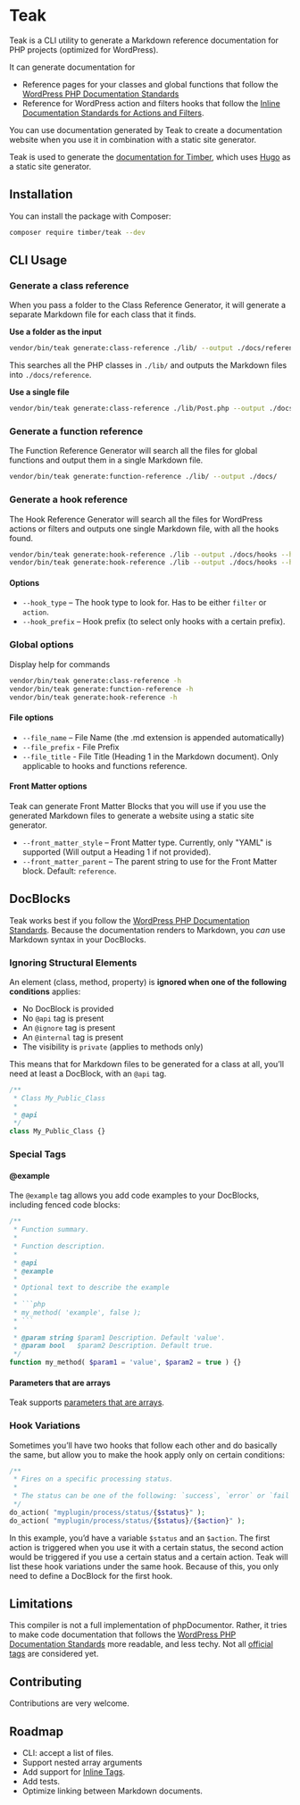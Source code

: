 # Teak

Teak is a CLI utility to generate a Markdown reference documentation for PHP projects (optimized for WordPress).

It can generate documentation for

- Reference pages for your classes and global functions that follow the [WordPress PHP Documentation Standards](https://make.wordpress.org/core/handbook/best-practices/inline-documentation-standards/php/)
- Reference for WordPress action and filters hooks that follow the [Inline Documentation Standards for Actions and Filters](https://make.wordpress.org/core/handbook/best-practices/inline-documentation-standards/php/#4-hooks-actions-and-filters).

You can use documentation generated by Teak to create a documentation website when you use it in combination with a static site generator.

Teak is used to generate the [documentation for Timber](https://github.com/timber/docs), which uses [Hugo](http://gohugo.io/) as a static site generator.

## Installation

You can install the package with Composer:

```bash
composer require timber/teak --dev
```

## CLI Usage

### Generate a class reference

When you pass a folder to the Class Reference Generator, it will generate a separate Markdown file for each class that it finds.

**Use a folder as the input**

```bash
vendor/bin/teak generate:class-reference ./lib/ --output ./docs/reference
```

This searches all the PHP classes in `./lib/` and outputs the Markdown files into `./docs/reference`.

**Use a single file**

```bash
vendor/bin/teak generate:class-reference ./lib/Post.php --output ./docs/reference
```

### Generate a function reference

The Function Reference Generator will search all the files for global functions and output them in a single Markdown file. 

```bash
vendor/bin/teak generate:function-reference ./lib/ --output ./docs/
```

### Generate a hook reference

The Hook Reference Generator will search all the files for WordPress actions or filters and outputs one single Markdown file, with all the hooks found.

```bash
vendor/bin/teak generate:hook-reference ./lib --output ./docs/hooks --hook_type=filter
vendor/bin/teak generate:hook-reference ./lib --output ./docs/hooks --hook_type=action
```

#### Options

- `--hook_type` – The hook type to look for. Has to be either `filter` or `action`.
- `--hook_prefix` – Hook prefix (to select only hooks with a certain prefix).

### Global options

Display help for commands

```bash
vendor/bin/teak generate:class-reference -h
vendor/bin/teak generate:function-reference -h
vendor/bin/teak generate:hook-reference -h
```

#### File options

- `--file_name` – File Name (the .md extension is appended automatically)
- `--file_prefix` - File Prefix
- `--file_title` - File Title (Heading 1 in the Markdown document). Only applicable to hooks and functions reference.

#### Front Matter options

Teak can generate Front Matter Blocks that you will use if you use the generated Markdown files to generate a website using a static site generator.

- `--front_matter_style` –  Front Matter type. Currently, only "YAML" is supported (Will output a Heading 1 if not provided).
- `--front_matter_parent` – The parent string to use for the Front Matter block. Default: `reference`.

## DocBlocks

Teak works best if you follow the [WordPress PHP Documentation Standards](https://make.wordpress.org/core/handbook/best-practices/inline-documentation-standards/php/). Because the documentation renders to Markdown, you *can* use Markdown syntax in your DocBlocks.

### Ignoring Structural Elements

An element (class, method, property) is **ignored when one of the following conditions** applies:

- No DocBlock is provided
- No `@api` tag is present
- An `@ignore` tag is present
- An `@internal` tag is present
- The visibility is `private` (applies to methods only)

This means that for Markdown files to be generated for a class at all, you’ll need at least a DocBlock, with an `@api` tag.

```php
/**
 * Class My_Public_Class
 *
 * @api
 */
class My_Public_Class {}
```

### Special Tags

#### @example

The `@example` tag allows you add code examples to your DocBlocks, including fenced code blocks:

```php
/**
 * Function summary.
 * 
 * Function description.
 *
 * @api
 * @example
 *
 * Optional text to describe the example
 * 
 * ```php
 * my_method( 'example', false );
 * ```
 *
 * @param string $param1 Description. Default 'value'.
 * @param bool   $param2 Description. Default true.
 */
function my_method( $param1 = 'value', $param2 = true ) {}
```

#### Parameters that are arrays

Teak supports [parameters that are arrays](https://make.wordpress.org/core/handbook/best-practices/inline-documentation-standards/php/#1-1-parameters-that-are-arrays).

### Hook Variations

Sometimes you’ll have two hooks that follow each other and do basically the same, but allow you to make the hook apply only on certain conditions:

```php
/**
 * Fires on a specific processing status.
 * 
 * The status can be one of the following: `success`, `error` or `fail`.
 */
do_action( "myplugin/process/status/{$status}" );
do_action( "myplugin/process/status/{$status}/{$action}" );
```

In this example, you’d have a variable `$status` and an `$action`. The first action is triggered when you use it with a certain status, the second action would be triggered if you use a certain status and a certain action. Teak will list these hook variations under the same hook. Because of this, you only need to define a DocBlock for the first hook.

## Limitations

This compiler is not a full implementation of phpDocumentor. Rather, it tries to make code documentation that follows the [WordPress PHP Documentation Standards](https://make.wordpress.org/core/handbook/best-practices/inline-documentation-standards/php/) more readable, and less techy. Not all [official tags](https://make.wordpress.org/core/handbook/best-practices/inline-documentation-standards/php/#phpdoc-tags) are considered yet.

## Contributing

Contributions are very welcome.

## Roadmap

- CLI: accept a list of files.
- Support nested array arguments
- Add support for [Inline Tags](http://docs.phpdoc.org/references/phpdoc/inline-tags/index.html).
- Add tests.
- Optimize linking between Markdown documents.
